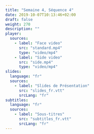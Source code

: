 ```yaml
---
title: "Semaine 4, Séquence 4"
date: 2019-10-07T10:13:46+02:00
draft: false
weight: 270
description: ""
player:
  sources:
    - label: "Face video"
      src: "standard.mp4"
      type: "video/mp4"
    - label: "Side video"
      src: "side.mp4"
      type: "video/mp4"
slides:
  language: "fr"
  sources:
    - label: "Slides de Présentation"
      src: "slides_fr.vtt"
      srcLang: "fr"
subtitles:
  language: "fr"
  sources:
    - label: "Sous-titres"
      src: "subtitles_fr.vtt"
      srcLang: "fr"
---
```

